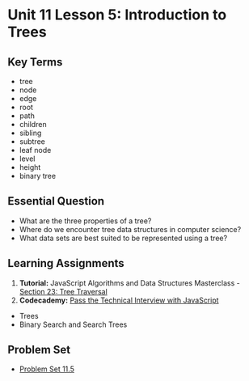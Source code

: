 # Unit 11 Lesson 5: Introduction to Trees

## Key Terms
* tree
* node
* edge
* root
* path
* children
* sibling
* subtree
* leaf node
* level
* height
* binary tree

## Essential Question
* What are the three properties of a tree?
* Where do we encounter tree data structures in computer science?
* What data sets are best suited to be represented using a tree?

## Learning Assignments
1. **Tutorial:** JavaScript Algorithms and Data Structures Masterclass - [Section 23: Tree Traversal](https://www.udemy.com/course/js-algorithms-and-data-structures-masterclass/learn/lecture/11198444#overview)
2. **Codecademy:** [Pass the Technical Interview with JavaScript](https://www.codecademy.com/learn/paths/pass-the-technical-interview-with-javascript)
  * Trees
  * Binary Search and Search Trees

## Problem Set
* [Problem Set 11.5](https://github.com/The-Marcy-Lab-School/problem-set-11_5)
